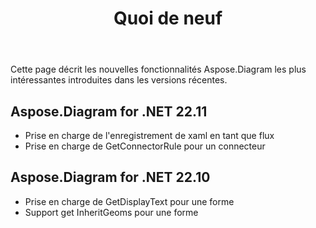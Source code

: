 ﻿---
title: Quoi de neuf
linktitle: Quoi de neuf
type: docs
weight: 5
url: /fr/net/whatsnew/
description: Aspose.Diagram for .NET se développe et s'améliore quotidiennement. Sur cette page, vous pouvez en savoir plus sur les fonctionnalités les plus importantes et les plus intéressantes du produit
sitemap:
changefreq: monthl
priority: 0.8
lastmod: 2022-01-2
---
Cette page décrit les nouvelles fonctionnalités Aspose.Diagram les plus intéressantes introduites dans les versions récentes.

## Aspose.Diagram for .NET 22.11

* Prise en charge de l'enregistrement de xaml en tant que flux
* Prise en charge de GetConnectorRule pour un connecteur

## Aspose.Diagram for .NET 22.10

* Prise en charge de GetDisplayText pour une forme
* Support get InheritGeoms pour une forme


